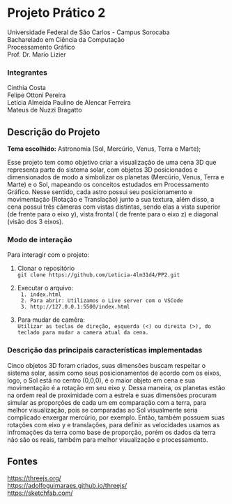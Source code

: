 # Projeto Prático 2  
Universidade Federal de São Carlos - Campus Sorocaba <br>
Bacharelado em Ciência da Computação <br>
Processamento Gráfico <br>
Prof. Dr. Mario Lizier <br>

### Integrantes
Cinthia Costa <br>
Felipe Ottoni Pereira <br>
Letícia Almeida Paulino de Alencar Ferreira <br>
Mateus de Nuzzi Bragatto <br>

## Descrição do Projeto
**Tema escolhido:** Astronomia (Sol, Mercúrio, Venus, Terra e Marte); <br>

Esse projeto tem como objetivo criar a visualização de uma cena 3D que representa parte do sistema solar, com objetos 3D posicionados e dimensionados de modo a simbolizar os planetas (Mercúrio, Venus, Terra e Marte) e o Sol, mapeando os conceitos estudados em Processamento Gráfico. Nesse sentido, cada astro possui seu posicionamento e movimentação (Rotação e Translação) junto a sua textura, além disso, a cena possui três câmeras com vistas distintas, sendo elas a vista superior (de frente para o eixo y), vista frontal ( de frente para o eixo z) e diagonal (visão dos 3 eixos).

### Modo de interação
Para interagir com o projeto:
1. Clonar o repositório<br>
```git clone https://github.com/Leticia-4lm31d4/PP2.git```
2. Executar o arquivo:<br> 
``` 1. index.html``` <br>
``` 2. Para abrir: Utilizamos o Live server com o VSCode```<br>
``` 3. http://127.0.0.1:5500/index.html```


3. Para mudar de camêra:<br>
```Utilizar as teclas de direção, esquerda (<) ou direita (>), do teclado para mudar a camera atual da cena.```

### Descrição das principais características implementadas
Cinco objetos 3D foram criados, suas dimensões buscam respeitar o sistema solar, assim como seus posicionamentos de acordo com os eixos, logo, o Sol está no centro (0,0,0), é o maior objeto em cena e sua movimentação é a rotação em seu eixo y. Dessa maneira, os planetas estão na ordem real de proximidade com a estrela e suas dimensões procuram simular as proporções de cada um em comparação com a terra, para melhor visualização, pois se comparadas ao Sol visualmente seria complicado enxergar mercúrio, por exemplo. Então, também possuem suas rotações com eixo y e translações, para definir as velocidades usamos as infromações da terra como base de proporção, porém os dados da terra não são os reais, também para melhor visualização e processamento.

## Fontes 
https://threejs.org/ <br>
https://adolfoguimaraes.github.io/threejs/ <br>
https://sketchfab.com/